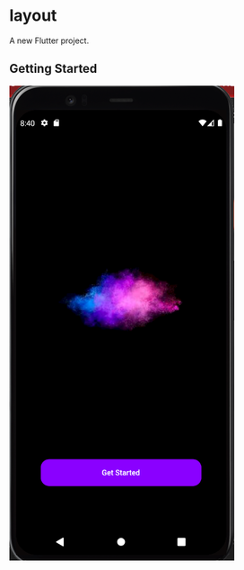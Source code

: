 # layout

A new Flutter project.

## Getting Started
![get started](https://github.com/yakobsolo/2023-project-phase-mobile-tasks/blob/main/on-boarding/layout/assets/getstarted.png)

